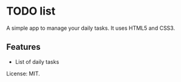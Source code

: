 # TODO list
A simple app to manage your daily tasks.
It uses HTML5 and CSS3.
## Features
* List of daily tasks

License: MIT.
